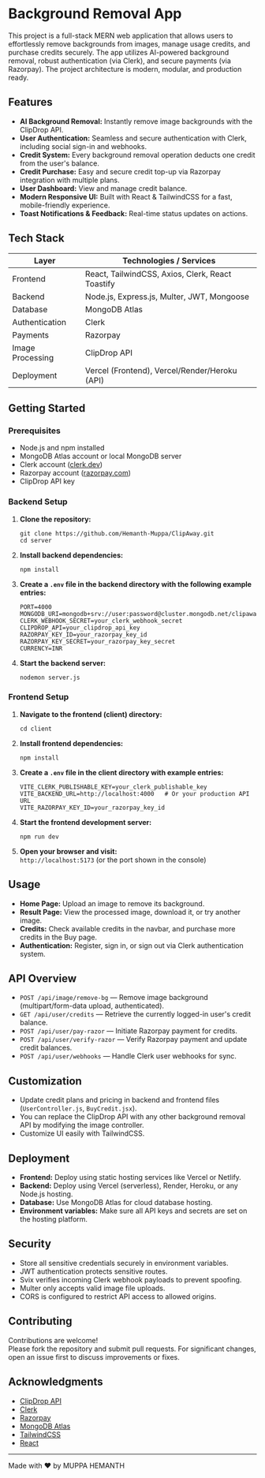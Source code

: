 # Background Removal App

This project is a full-stack MERN web application that allows users to effortlessly remove backgrounds from images, manage usage credits, and purchase credits securely. The app utilizes AI-powered background removal, robust authentication (via Clerk), and secure payments (via Razorpay). The project architecture is modern, modular, and production ready.

## Features

- **AI Background Removal:** Instantly remove image backgrounds with the ClipDrop API.
- **User Authentication:** Seamless and secure authentication with Clerk, including social sign-in and webhooks.
- **Credit System:** Every background removal operation deducts one credit from the user's balance.
- **Credit Purchase:** Easy and secure credit top-up via Razorpay integration with multiple plans.
- **User Dashboard:** View and manage credit balance.
- **Modern Responsive UI:** Built with React & TailwindCSS for a fast, mobile-friendly experience.
- **Toast Notifications & Feedback:** Real-time status updates on actions.


## Tech Stack

| Layer           | Technologies / Services                    |
|-----------------|--------------------------------------------|
| Frontend        | React, TailwindCSS, Axios, Clerk, React Toastify |
| Backend         | Node.js, Express.js, Multer, JWT, Mongoose |
| Database        | MongoDB Atlas                             |
| Authentication  | Clerk                                     |
| Payments        | Razorpay                                  |
| Image Processing| ClipDrop API                              |
| Deployment      | Vercel (Frontend), Vercel/Render/Heroku (API) |

## Getting Started

### Prerequisites

- Node.js and npm installed
- MongoDB Atlas account or local MongoDB server
- Clerk account ([clerk.dev](https://clerk.dev/))
- Razorpay account ([razorpay.com](https://razorpay.com/))
- ClipDrop API key

### Backend Setup

1. **Clone the repository:**
    ```
    git clone https://github.com/Hemanth-Muppa/ClipAway.git
    cd server
    ```

2. **Install backend dependencies:**
    ```
    npm install
    ```

3. **Create a `.env` file in the backend directory with the following example entries:**
    ```
    PORT=4000
    MONGODB_URI=mongodb+srv://user:password@cluster.mongodb.net/clipaway
    CLERK_WEBHOOK_SECRET=your_clerk_webhook_secret
    CLIPDROP_API=your_clipdrop_api_key
    RAZORPAY_KEY_ID=your_razorpay_key_id
    RAZORPAY_KEY_SECRET=your_razorpay_key_secret
    CURRENCY=INR
    ```

4. **Start the backend server:**
    ```
    nodemon server.js
    ```

### Frontend Setup

1. **Navigate to the frontend (client) directory:**
    ```
    cd client
    ```

2. **Install frontend dependencies:**
    ```
    npm install
    ```

3. **Create a `.env` file in the client directory with example entries:**
    ```
    VITE_CLERK_PUBLISHABLE_KEY=your_clerk_publishable_key
    VITE_BACKEND_URL=http://localhost:4000   # Or your production API URL
    VITE_RAZORPAY_KEY_ID=your_razorpay_key_id
    ```

4. **Start the frontend development server:**
    ```
    npm run dev
    ```

5. **Open your browser and visit:**  
   `http://localhost:5173` (or the port shown in the console)

## Usage

- **Home Page:** Upload an image to remove its background.
- **Result Page:** View the processed image, download it, or try another image.
- **Credits:** Check available credits in the navbar, and purchase more credits in the Buy page.
- **Authentication:** Register, sign in, or sign out via Clerk authentication system.

## API Overview

- `POST /api/image/remove-bg` — Remove image background (multipart/form-data upload, authenticated).
- `GET /api/user/credits` — Retrieve the currently logged-in user's credit balance.
- `POST /api/user/pay-razor` — Initiate Razorpay payment for credits.
- `POST /api/user/verify-razor` — Verify Razorpay payment and update credit balances.
- `POST /api/user/webhooks` — Handle Clerk user webhooks for sync.


## Customization

- Update credit plans and pricing in backend and frontend files (`UserController.js`, `BuyCredit.jsx`).
- You can replace the ClipDrop API with any other background removal API by modifying the image controller.
- Customize UI easily with TailwindCSS.

## Deployment

- **Frontend:** Deploy using static hosting services like Vercel or Netlify.
- **Backend:** Deploy using Vercel (serverless), Render, Heroku, or any Node.js hosting.
- **Database:** Use MongoDB Atlas for cloud database hosting.
- **Environment variables:** Make sure all API keys and secrets are set on the hosting platform.

## Security

- Store all sensitive credentials securely in environment variables.
- JWT authentication protects sensitive routes.
- Svix verifies incoming Clerk webhook payloads to prevent spoofing.
- Multer only accepts valid image file uploads.
- CORS is configured to restrict API access to allowed origins.

## Contributing

Contributions are welcome!  
Please fork the repository and submit pull requests. For significant changes, open an issue first to discuss improvements or fixes.

## Acknowledgments

- [ClipDrop API](https://clipdrop.co/)
- [Clerk](https://clerk.dev/)
- [Razorpay](https://razorpay.com/)
- [MongoDB Atlas](https://www.mongodb.com/cloud/atlas)
- [TailwindCSS](https://tailwindcss.com/)
- [React](https://reactjs.org/)

---

Made with ❤️ by MUPPA HEMANTH

